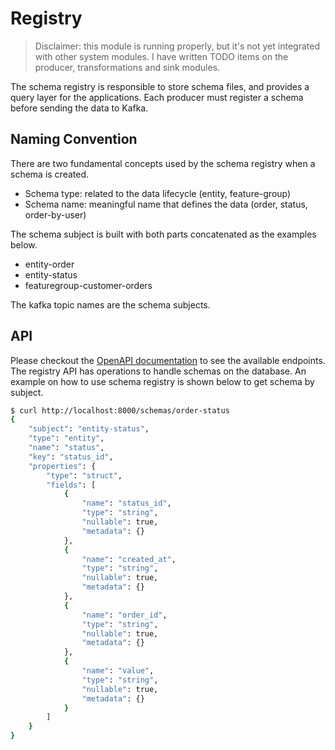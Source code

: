 # Registry

> Disclaimer: this module is running properly, but it's not yet integrated with other system modules. I have written TODO items on the producer, transformations and sink modules.

The schema registry is responsible to store schema files, and provides a query layer for the applications. Each producer must register a schema before sending the data to Kafka.

## Naming Convention

There are two fundamental concepts used by the schema registry when a schema is created.

* Schema type: related to the data lifecycle (entity, feature-group)
* Schema name: meaningful name that defines the data (order, status, order-by-user)

The schema subject is built with both parts concatenated as the examples below.

* entity-order
* entity-status
* featuregroup-customer-orders

The kafka topic names are the schema subjects.


## API

Please checkout the [OpenAPI documentation](http://localhost:8000/docs) to see the available endpoints. The registry API has operations to handle schemas on the database. An example on how to use schema registry is shown below to get schema by subject.

```bash
$ curl http://localhost:8000/schemas/order-status
{
    "subject": "entity-status",
    "type": "entity",
    "name": "status",
    "key": "status_id",
    "properties": {
        "type": "struct",
        "fields": [
            {
                "name": "status_id",
                "type": "string",
                "nullable": true,
                "metadata": {}
            },
            {
                "name": "created_at",
                "type": "string",
                "nullable": true,
                "metadata": {}
            },
            {
                "name": "order_id",
                "type": "string",
                "nullable": true,
                "metadata": {}
            },
            {
                "name": "value",
                "type": "string",
                "nullable": true,
                "metadata": {}
            }
        ]
    }
}
```
